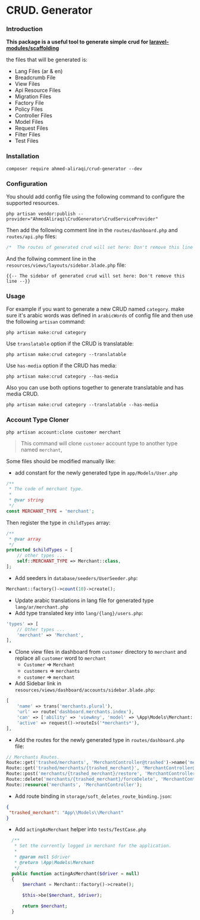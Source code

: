 # CRUD. Generator

### Introduction
**This package is a useful tool to generate simple crud for [laravel-modules/scaffolding](https://github.com/laravel-modules/scaffolding)** 

the files that will be generated is:
- Lang Files (ar & en)
- Breadcrumb File
- View Files
- Api Resource Files
- Migration Files
- Factory File
- Policy Files
- Controller Files
- Model Files
- Request Files
- Filter Files
- Test Files

### Installation
```shell
composer require ahmed-aliraqi/crud-generator --dev
```
### Configuration
You should add config file using the following command to configure the supported resources.
```shell
php artisan vendor:publish --provider="AhmedAliraqi\CrudGenerator\CrudServiceProvider"
```

Then add the following comment line in the `routes/dashboard.php` and `routes/api.php` files:
```php
/*  The routes of generated crud will set here: Don't remove this line  */
```
And the follwing comment line in the `resources/views/layouts/sidebar.blade.php` file:
```blade
{{-- The sidebar of generated crud will set here: Don't remove this line --}}
```

### Usage
For example if you want to generate a new CRUD named `category`. make sure it's arabic words was defined in `arabicWords` of config file and then use the following `artisan` command:
```shell
php artisan make:crud category
```
Use `translatable` option if the CRUD is translatable:
```shell
php artisan make:crud category --translatable
```
Use `has-media` option if the CRUD has media:
```shell
php artisan make:crud category --has-media
```
Also you can use both options together to generate translatable and has media CRUD.
```shell
php artisan make:crud category --translatable --has-media
```

### Account Type Cloner
```shell
php artisan account:clone customer merchant
```
> This command will clone `customer` account type to another type named `merchant`,

Some files should be modified manually like:
- add constant for the newly generated type in `app/Models/User.php`
```php
/**
 * The code of merchant type.
 *
 * @var string
 */
const MERCHANT_TYPE = 'merchant';
```
Then register the type in `childTypes` array:
```php
/**
 * @var array
 */
protected $childTypes = [
    // other types ...
    self::MERCHANT_TYPE => Merchant::class,
];
```
- Add seeders in `database/seeders/UserSeeder.php`:
```php
Merchant::factory()->count(10)->create();
```
- Update arabic translations in lang file for generated type `lang/ar/merchant.php`
- Add type translated key into `lang/{lang}/users.php`:
```php
'types' => [
    // Other types ...
    'merchant' => 'Merchant',
],
```
- Clone view files in dashboard from `customer` directory to `merchant` and replace all `customer` word
 to `merchant`
  - `Customer` => `Merchant` 
  - `customers` => `merchants` 
  - `customer` => `merchant` 
- Add Sidebar link in `resources/views/dashboard/accounts/sidebar.blade.php`:
```php
[
    'name' => trans('merchants.plural'),
    'url' => route('dashboard.merchants.index'),
    'can' => ['ability' => 'viewAny', 'model' => \App\Models\Merchant::class],
    'active' => request()->routeIs('*merchants*'),
], 
```
- Add the routes for the newly generated type in `routes/dashboard.php` file:
```php
// Merchants Routes.
Route::get('trashed/merchants', 'MerchantController@trashed')->name('merchants.trashed');
Route::get('trashed/merchants/{trashed_merchant}', 'MerchantController@showTrashed')->name('merchants.trashed.show');
Route::post('merchants/{trashed_merchant}/restore', 'MerchantController@restore')->name('merchants.restore');
Route::delete('merchants/{trashed_merchant}/forceDelete', 'MerchantController@forceDelete')->name('merchants.forceDelete');
Route::resource('merchants', 'MerchantController');
```
- Add route binding in `storage/soft_deletes_route_binding.json`:
```json
{
 "trashed_merchant": "App\\Models\\Merchant"
}
```
- Add `actingAsMerchant` helper into `tests/TestCase.php`
```php
  /**
   * Set the currently logged in merchant for the application.
   *
   * @param null $driver
   * @return \App\Models\Merchant
   */
  public function actingAsMerchant($driver = null)
  {
      $merchant = Merchant::factory()->create();

      $this->be($merchant, $driver);

      return $merchant;
  }
```
